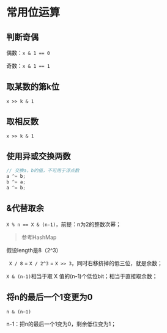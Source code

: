 
# 常用位运算

## 判断奇偶

偶数：`x & 1 == 0`

奇数：`x & 1 == 1`

## 取某数的第k位

`x >> k & 1`

## 取相反数

`x >> k & 1`

## 使用异或交换两数

```java
// 交换a，b的值，不可用于浮点数
a ^= b;
b ^= a;
a ^= b;
```

## &代替取余

`X % n == X & (n-1)`，前提：n为2的整数次幂；
>参考HashMap

假设length是8（2^3）

` X / 8` = ` X / 2^3 ` = ` X >> 3 `，同时右移挤掉的低三位，就是余数；

` X & (n-1) `相当于取 X 值的(n-1)个低位bit；相当于直接取余数；


## 将n的最后一个1变更为0

`n & (n−1)`

n-1：把n的最后一个1变为0，剩余低位变为1；

